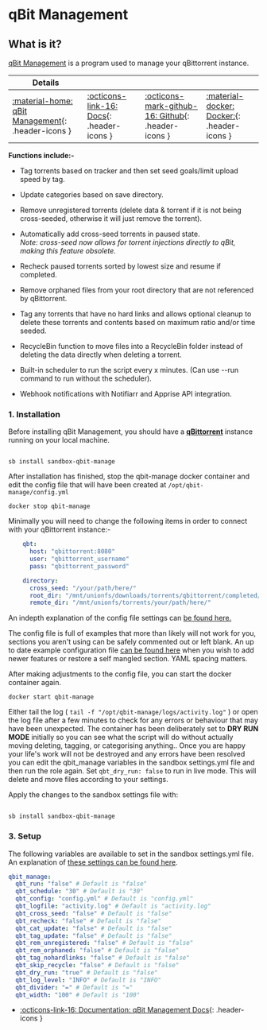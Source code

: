 # qBit Management

## What is it?

[qBit Management](https://github.com/StuffAnThings/qbit_manage) is a program used to manage your qBittorrent instance.

| Details     |             |             |             |
|-------------|-------------|-------------|-------------|
| [:material-home: qBit Management](https://github.com/StuffAnThings/qbit_manage){: .header-icons } | [:octicons-link-16: Docs](https://github.com/StuffAnThings/qbit_manage/wiki){: .header-icons } | [:octicons-mark-github-16: Github](https://github.com/StuffAnThings/qbit_manage){: .header-icons } | [:material-docker: Docker:](https://hotio.dev/containers/qbitmanage/){: .header-icons } |

**Functions include:-** <br />

- Tag torrents based on tracker and then set seed goals/limit upload speed by tag.

- Update categories based on save directory.

- Remove unregistered torrents (delete data & torrent if it is not being cross-seeded, otherwise it will just remove the torrent).

- Automatically add cross-seed torrents in paused state. <br />
    *Note: cross-seed now allows for torrent injections directly to qBit, making this feature obsolete.*

- Recheck paused torrents sorted by lowest size and resume if completed.

- Remove orphaned files from your root directory that are not referenced by qBittorrent.

- Tag any torrents that have no hard links and allows optional cleanup to delete these torrents and contents based on maximum ratio and/or time seeded.

- RecycleBin function to move files into a RecycleBin folder instead of deleting the data directly when deleting a torrent.

- Built-in scheduler to run the script every x minutes. (Can use --run command to run without the scheduler).

- Webhook notifications with Notifiarr and Apprise API integration.

### 1. Installation

Before installing qBit Management, you should have a **[qBittorrent](../../apps/qbittorrent.md)** instance running on your local machine.

``` shell

sb install sandbox-qbit-manage

```

After installation has finished, stop the qbit-manage docker container and edit the config file that will have been created at `/opt/qbit-manage/config.yml`

```shell
docker stop qbit-manage
```

Minimally you will need to change the following items in order to connect with your qBittorrent instance:-

```yaml
    qbt:
      host: "qbittorrent:8080"
      user: "qbittorrent_username"
      pass: "qbittorrent_password"

    directory:
      cross_seed: "/your/path/here/"
      root_dir: "/mnt/unionfs/downloads/torrents/qbittorrent/completed/"
      remote_dir: "/mnt/unionfs/torrents/your/path/here/"
```

An indepth explanation of the config file settings can [be found here.](https://github.com/StuffAnThings/qbit_manage/wiki/Config-Setup#config-file)

The config file is full of examples that more than likely will not work for you, sections you aren't using can be safely commented out or left blank. An up to date example configuration file [can be found here](https://github.com/StuffAnThings/qbit_manage/blob/master/config/config.yml.sample) when you wish to add newer features or restore a self mangled section. YAML spacing matters.

After making adjustments to the config file, you can start the docker container again.

```shell
docker start qbit-manage
```

Either tail the log ( `tail -f "/opt/qbit-manage/logs/activity.log"` ) or open the log file after a few minutes to check for any errors or behaviour that may have been unexpected. The container has been deliberately set to **DRY RUN MODE** initially so you can see what the script will do without actually moving deleting, tagging, or categorising anything.. Once you are happy your life's work will not be destroyed and any errors have been resolved you can edit the qbit_manage variables in the sandbox settings.yml file and then run the role again. Set `qbt_dry_run: false` to run in live mode. This will delete and move files according to your settings.

Apply the changes to the sandbox settings file with:

``` shell

sb install sandbox-qbit-manage

```

### 3. Setup

The following variables are available to set in the sandbox settings.yml file. An explanation of [these settings can be found here](https://github.com/StuffAnThings/qbit_manage/wiki/Docker-Installation).

```yaml
qbit_manage:
  qbt_run: "false" # Default is "false"
  qbt_schedule: "30" # Default is "30"
  qbt_config: "config.yml" # Default is "config.yml"
  qbt_logfile: "activity.log" # Default is "activity.log"
  qbt_cross_seed: "false" # Default is "false"
  qbt_recheck: "false" # Default is "false"
  qbt_cat_update: "false" # Default is "false"
  qbt_tag_update: "false" # Default is "false"
  qbt_rem_unregistered: "false" # Default is "false"
  qbt_rem_orphaned: "false" # Default is "false"
  qbt_tag_nohardlinks: "false" # Default is "false"
  qbt_skip_recycle: "false" # Default is "false"
  qbt_dry_run: "true" # Default is "false"
  qbt_log_level: "INFO" # Default is "INFO"
  qbt_divider: "=" # Default is "="
  qbt_width: "100" # Default is "100"
```

- [:octicons-link-16: Documentation: qBit Management Docs](https://github.com/StuffAnThings/qbit_manage/wiki){: .header-icons }
